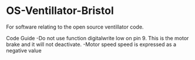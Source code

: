 # OS-Ventillator-Bristol
For software relating to the open source ventillator code. 

Code Guide
-Do not use function digitalwrite low on pin 9. This is the motor brake and it will not deactivate. 
-Motor speed speed is expressed as a negative value 
